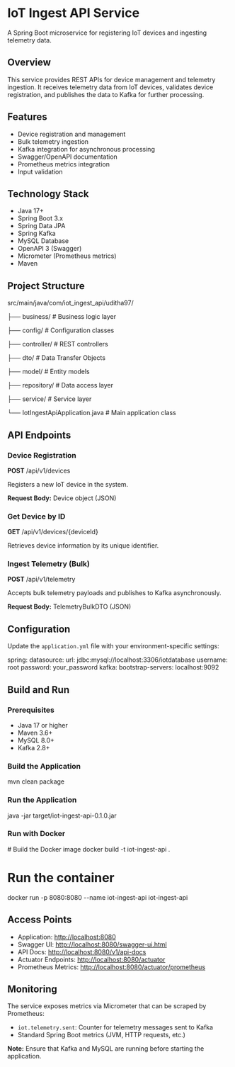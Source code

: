 IoT Ingest API Service
======================

A Spring Boot microservice for registering IoT devices and ingesting telemetry data.

Overview
--------

This service provides REST APIs for device management and telemetry ingestion. It receives telemetry data from IoT devices, validates device registration, and publishes the data to Kafka for further processing.

Features
--------

*   Device registration and management
*   Bulk telemetry ingestion
*   Kafka integration for asynchronous processing
*   Swagger/OpenAPI documentation
*   Prometheus metrics integration
*   Input validation

Technology Stack
----------------

*   Java 17+
*   Spring Boot 3.x
*   Spring Data JPA
*   Spring Kafka
*   MySQL Database
*   OpenAPI 3 (Swagger)
*   Micrometer (Prometheus metrics)
*   Maven

Project Structure
-----------------

src/main/java/com/iot\_ingest\_api/uditha97/

├── business/           # Business logic layer

├── config/             # Configuration classes

├── controller/         # REST controllers

├── dto/               # Data Transfer Objects

├── model/             # Entity models

├── repository/        # Data access layer

├── service/           # Service layer

└── IotIngestApiApplication.java  # Main application class


API Endpoints
-------------

### Device Registration

**POST** /api/v1/devices

Registers a new IoT device in the system.

**Request Body:** Device object (JSON)

### Get Device by ID

**GET** /api/v1/devices/{deviceId}

Retrieves device information by its unique identifier.

### Ingest Telemetry (Bulk)

**POST** /api/v1/telemetry

Accepts bulk telemetry payloads and publishes to Kafka asynchronously.

**Request Body:** TelemetryBulkDTO (JSON)

Configuration
-------------

Update the `application.yml` file with your environment-specific settings:

spring:
datasource:
url: jdbc:mysql://localhost:3306/iotdatabase
username: root
password: your\_password
kafka:
bootstrap-servers: localhost:9092


Build and Run
-------------

### Prerequisites

*   Java 17 or higher
*   Maven 3.6+
*   MySQL 8.0+
*   Kafka 2.8+

### Build the Application

mvn clean package

### Run the Application

java -jar target/iot-ingest-api-0.1.0.jar

### Run with Docker

\# Build the Docker image
docker build -t iot-ingest-api .

# Run the container
docker run -p 8080:8080 --name iot-ingest-api iot-ingest-api


Access Points
-------------

*   Application: [http://localhost:8080](http://localhost:8080)
*   Swagger UI: [http://localhost:8080/swagger-ui.html](http://localhost:8080/swagger-ui.html)
*   API Docs: [http://localhost:8080/v1/api-docs](http://localhost:8080/v1/api-docs)
*   Actuator Endpoints: [http://localhost:8080/actuator](http://localhost:8080/actuator)
*   Prometheus Metrics: [http://localhost:8080/actuator/prometheus](http://localhost:8080/actuator/prometheus)

Monitoring
----------

The service exposes metrics via Micrometer that can be scraped by Prometheus:

*   `iot.telemetry.sent`: Counter for telemetry messages sent to Kafka
*   Standard Spring Boot metrics (JVM, HTTP requests, etc.)

**Note:** Ensure that Kafka and MySQL are running before starting the application.